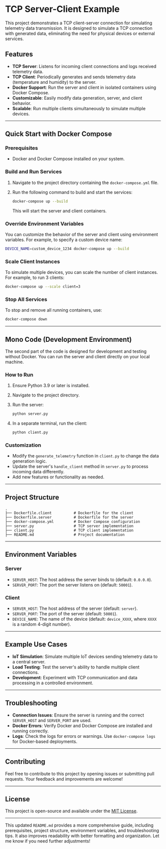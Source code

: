 # TCP Server-Client Example

This project demonstrates a TCP client-server connection for simulating telemetry data transmission. It is designed to simulate a TCP connection with generated data, eliminating the need for physical devices or external services.

## Features
- **TCP Server**: Listens for incoming client connections and logs received telemetry data.
- **TCP Client**: Periodically generates and sends telemetry data (temperature and humidity) to the server.
- **Docker Support**: Run the server and client in isolated containers using Docker Compose.
- **Customizable**: Easily modify data generation, server, and client behavior.
- **Scalable**: Run multiple clients simultaneously to simulate multiple devices.

---

## Quick Start with Docker Compose

### Prerequisites
- Docker and Docker Compose installed on your system.

### Build and Run Services
1. Navigate to the project directory containing the `docker-compose.yml` file.
2. Run the following command to build and start the services:

   ```bash
   docker-compose up --build
   ```

   This will start the server and client containers.

### Override Environment Variables
You can customize the behavior of the server and client using environment variables. For example, to specify a custom device name:

   ```bash
   DEVICE_NAME=custom_device_1234 docker-compose up --build
   ```

### Scale Client Instances
To simulate multiple devices, you can scale the number of client instances. For example, to run 3 clients:

   ```bash
   docker-compose up --scale client=3
   ```

### Stop All Services
To stop and remove all running containers, use:

   ```bash
   docker-compose down
   ```

---

## Mono Code (Development Environment)

The second part of the code is designed for development and testing without Docker. You can run the server and client directly on your local machine.

### How to Run
1. Ensure Python 3.9 or later is installed.
2. Navigate to the project directory.
3. Run the server:

   ```bash
   python server.py
   ```

4. In a separate terminal, run the client:

   ```bash
   python client.py
   ```

### Customization
- Modify the `generate_telemetry` function in `client.py` to change the data generation logic.
- Update the server's `handle_client` method in `server.py` to process incoming data differently.
- Add new features or functionality as needed.

---

## Project Structure
```
.
├── Dockerfile.client          # Dockerfile for the client
├── Dockerfile.server          # Dockerfile for the server
├── docker-compose.yml         # Docker Compose configuration
├── server.py                  # TCP server implementation
├── client.py                  # TCP client implementation
├── README.md                  # Project documentation
```

---

## Environment Variables
### Server
- `SERVER_HOST`: The host address the server binds to (default: `0.0.0.0`).
- `SERVER_PORT`: The port the server listens on (default: `50001`).

### Client
- `SERVER_HOST`: The host address of the server (default: `server`).
- `SERVER_PORT`: The port of the server (default: `50001`).
- `DEVICE_NAME`: The name of the device (default: `device_XXXX`, where `XXXX` is a random 4-digit number).

---

## Example Use Cases
- **IoT Simulation**: Simulate multiple IoT devices sending telemetry data to a central server.
- **Load Testing**: Test the server's ability to handle multiple client connections.
- **Development**: Experiment with TCP communication and data processing in a controlled environment.

---

## Troubleshooting
- **Connection Issues**: Ensure the server is running and the correct `SERVER_HOST` and `SERVER_PORT` are used.
- **Docker Errors**: Verify Docker and Docker Compose are installed and running correctly.
- **Logs**: Check the logs for errors or warnings. Use `docker-compose logs` for Docker-based deployments.

---

## Contributing
Feel free to contribute to this project by opening issues or submitting pull requests. Your feedback and improvements are welcome!

---

## License
This project is open-source and available under the [MIT License](LICENSE).

---

This updated `README.md` provides a more comprehensive guide, including prerequisites, project structure, environment variables, and troubleshooting tips. It also improves readability with better formatting and organization. Let me know if you need further adjustments!